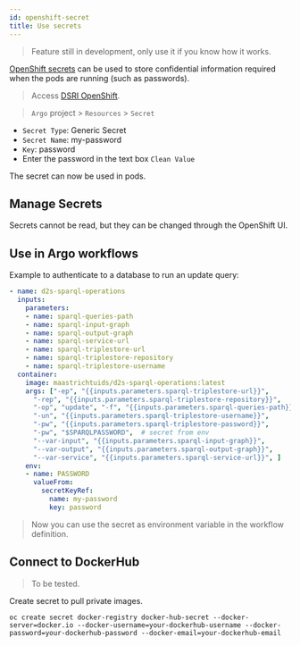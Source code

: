 ```yaml
---
id: openshift-secret
title: Use secrets
---
```




> Feature still in development, only use it if you know how it works.

[OpenShift secrets](https://docs.openshift.com/enterprise/3.1/dev_guide/secrets.html) can be used to store confidential information required when the pods are running (such as passwords).

> Access [DSRI OpenShift](https://app.dsri.unimaas.nl:8443/). 

>  `Argo` project > `Resources` > `Secret`

* `Secret Type`: Generic Secret
* `Secret Name`: my-password
* `Key`: password
* Enter the password in the text box `Clean Value`

The secret can now be used in pods. 

## Manage Secrets

Secrets cannot be read, but they can be changed through the OpenShift UI.

## Use in Argo workflows

Example to authenticate to a database to run an update query:

```yaml
- name: d2s-sparql-operations
  inputs:
    parameters:
    - name: sparql-queries-path
    - name: sparql-input-graph
    - name: sparql-output-graph
    - name: sparql-service-url
    - name: sparql-triplestore-url
    - name: sparql-triplestore-repository
    - name: sparql-triplestore-username
  container:
    image: maastrichtuids/d2s-sparql-operations:latest
    args: ["-ep", "{{inputs.parameters.sparql-triplestore-url}}", 
      "-rep", "{{inputs.parameters.sparql-triplestore-repository}}", 
      "-op", "update", "-f", "{{inputs.parameters.sparql-queries-path}}",
      "-un", "{{inputs.parameters.sparql-triplestore-username}}", 
      "-pw", "{{inputs.parameters.sparql-triplestore-password}}",
      "-pw", "$SPARQLPASSWORD",  # secret from env
      "--var-input", "{{inputs.parameters.sparql-input-graph}}",
      "--var-output", "{{inputs.parameters.sparql-output-graph}}", 
      "--var-service", "{{inputs.parameters.sparql-service-url}}", ]
    env:
    - name: PASSWORD
      valueFrom:
        secretKeyRef:
          name: my-password
          key: password
```

> Now you can use the secret as environment variable in the workflow definition.

## Connect to DockerHub

> To be tested.

Create secret to pull private images.

```shell
oc create secret docker-registry docker-hub-secret --docker-server=docker.io --docker-username=your-dockerhub-username --docker-password=your-dockerhub-password --docker-email=your-dockerhub-email
```
